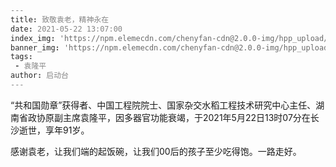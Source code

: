 ```yaml
---
title: 致敬袁老，精神永在
date: 2021-05-22 13:07:00
index_img: 'https://npm.elemecdn.com/chenyfan-cdn@2.0.0-img/hpp_upload/1621673305000.jpg'
banner_img: 'https://npm.elemecdn.com/chenyfan-cdn@2.0.0-img/hpp_upload/1621673305000.jpg'
tags:
 - 袁隆平
author: 启动台
---
```

“共和国勋章”获得者、中国工程院院士、国家杂交水稻工程技术研究中心主任、湖南省政协原副主席袁隆平，因多器官功能衰竭，于2021年5月22日13时07分在长沙逝世，享年91岁。

感谢袁老，让我们端的起饭碗，让我们00后的孩子至少吃得饱。一路走好。

<style>html{
filter: grayscale(100%);
-webkit-filter: grayscale(100%);
-moz-filter: grayscale(100%);
-ms-filter: grayscale(100%);
-o-filter: grayscale(100%);
filter:progid:DXImageTransform.Microsoft.BasicImage(grayscale=1);
}</style>